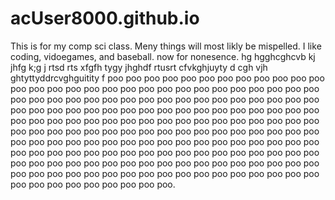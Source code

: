 # acUser8000.github.io
This is for my comp sci class. Meny things will most likly be mispelled. I like coding, vidoegames, and baseball. now for nonesence. hg hgghcghcvb kj jhfg k;g j rtsd rts xfgfh tygy jhghdf rtusrt cfvkghjuyty d cgh vjh ghtyttyddrcvghguitity f poo poo poo poo poo poo poo poo poo poo poo poo poo poo poo poo poo poo poo poo poo poo poo poo poo poo poo poo poo poo poo poo poo poo poo poo poo poo poo poo poo poo poo poo poo poo poo poo poo poo poo poo poo poo poo poo poo poo poo poo poo poo poo poo poo poo poo poo poo poo poo poo poo poo poo poo poo poo poo poo poo poo poo poo poo poo poo poo poo poo poo poo poo poo poo poo poo poo poo poo poo poo poo poo poo poo poo poo poo poo poo poo poo poo poo poo poo poo poo poo poo poo poo poo poo poo poo poo poo poo poo poo poo poo poo poo poo poo poo poo poo poo poo poo poo poo poo poo poo poo poo poo poo poo poo poo poo poo poo poo poo poo poo poo poo poo poo poo poo poo poo poo poo poo.
